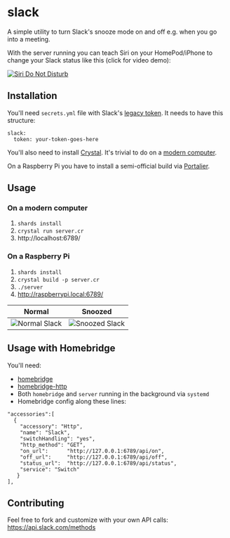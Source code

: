 # slack

A simple utility to turn Slack's snooze mode on and off e.g. when you go into a meeting.

With the server running you can teach Siri on your HomePod/iPhone to change your Slack status like this (click for video demo):

[![Siri Do Not Disturb](https://pbs.twimg.com/ext_tw_video_thumb/974351899448180736/pu/img/m6ICgZpFm5ku3xci.jpg)](https://twitter.com/mr_foto/status/974351952825016320/video/1)

## Installation

You'll need `secrets.yml` file with Slack's [legacy token](https://api.slack.com/custom-integrations/legacy-tokens). It needs to have this structure:

```
slack:
  token: your-token-goes-here
```

You'll also need to install [Crystal](https://crystal-lang.org/). It's trivial to do on a [modern computer](https://crystal-lang.org/docs/installation/).

On a Raspberry Pi you have to install a semi-official build via [Portalier](http://public.portalier.com/raspbian/).


## Usage

### On a modern computer

1. `shards install`
2. `crystal run server.cr`
3. http://localhost:6789/

### On a Raspberry Pi

1. `shards install`
2. `crystal build -p server.cr`
3. `./server`
4. http://raspberrypi.local:6789/

| Normal                                           | Snoozed                                           |
|--------------------------------------------------|---------------------------------------------------|
| ![Normal Slack](https://i.imgur.com/CtRjI8v.png) | ![Snoozed Slack](https://i.imgur.com/NjYs69D.png) |


## Usage with Homebridge

You'll need:
- [homebridge](https://github.com/nfarina/homebridge)
- [homebridge-http](https://github.com/rudders/homebridge-http)
- Both `homebridge` and `server` running in the background via `systemd`
- Homebridge config along these lines:

```
"accessories":[
  {
    "accessory": "Http",
    "name": "Slack",
    "switchHandling": "yes",
    "http_method": "GET",
    "on_url":      "http://127.0.0.1:6789/api/on",
    "off_url":     "http://127.0.0.1:6789/api/off",
    "status_url":  "http://127.0.0.1:6789/api/status",
    "service": "Switch"
   }
],
```

## Contributing

Feel free to fork and customize with your own API calls: https://api.slack.com/methods
